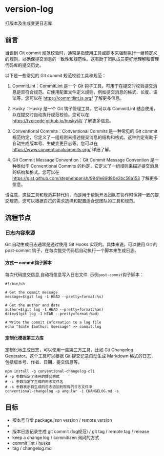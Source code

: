 # version-log
打版本及生成变更日志库

##  前言
当谈到 Git commit 规范校验时，通常是指使用工具或脚本来强制执行一组预定义的规则，以确保提交消息的一致性和规范性。这有助于团队成员更好地理解和管理代码库的提交历史。

以下是一些常见的 Git commit 规范校验工具和规范：

1. CommitLint：CommitLint 是一个 Git 钩子工具，可用于在提交时校验提交消息是否符合规范。它使用配置文件定义规则，例如提交消息的格式、长度、语法等。您可以在 https://commitlint.js.org/ 了解更多信息。

2. Husky：Husky 是一个 Git 钩子管理工具，它可以与 CommitLint 结合使用，以在提交时自动执行规范校验。您可以在 https://typicode.github.io/husky/#/ 了解更多信息。

3. Conventional Commits：Conventional Commits 是一种常见的 Git commit 规范约定，它定义了一组规则来描述提交消息的结构和格式。这种约定有助于自动生成版本号、生成变更日志等。您可以在 https://www.conventionalcommits.org/ 详细了解。

4. Git Commit Message Convention：Git Commit Message Convention 是一种类似于 Conventional Commits 的约定，它定义了一组规则来描述提交消息的结构和格式。您可以在 https://gist.github.com/stephenparish/9941e89d80e2bc58a153 了解更多信息。

请注意，这些工具和规范并非代码，而是用于帮助开发团队在协作时保持一致的提交规范。您可以根据自己的需求选择和配置适合您团队的工具和规范。


## 流程节点
### 日志内容来源
Git 自动生成日志通常是通过使用 Git Hooks 实现的。具体来说，可以使用 Git 的 post-commit 钩子，在每次提交代码后自动执行一个脚本来生成日志。

#### 方式一  commit钩子脚本
每次代码提交信息,自动将信息写入日志文件. 示例`post-commit`钩子脚本：

``` shell
#!/bin/sh

# Get the commit message
message=$(git log -1 HEAD --pretty=format:%s)

# Get the author and date
author=$(git log -1 HEAD --pretty=format:%an)
date=$(git log -1 HEAD --pretty=format:%ad)

# Write the commit information to a log file
echo "$date $author: $message" >> commit.log

```

#### 定制化模板第三方库
定制化地生成日志，可以使用一些第三方工具，比如 Git Changelog Generator。这个工具可以根据 Git 提交记录自动生成 Markdown 格式的日志，包括版本号、作者、日期、提交信息等。
``` shell
npm install -g conventional-changelog-cli
# -p 参数指定了使用的提交格式
# -i 参数指定了生成的日志文件名
# -s 参数表示将生成的日志追加到现有的日志文件中
conventional-changelog -p angular -i CHANGELOG.md -s
```

## 目标
 - 版本号自增  package.json version / remote version
  - 
 - 版本日志记录生成 git commit (log规范) / git tag / remote tag / release
  - keep a change log / commitizen 询问的方式
  - commit lint / husks
  - tag / changelog.md

